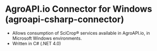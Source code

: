 # AgroAPI.io Connector for Windows (agroapi-csharp-connector)
- Allows consumption of SciCrop® services available in AgroAPI.io, in Microsoft Windows environments.
- Written in C# (.NET 4.0) 
